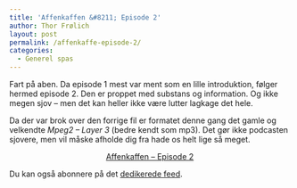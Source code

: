 ```yaml
---
title: 'Affenkaffen &#8211; Episode 2'
author: Thor Frølich
layout: post
permalink: /affenkaffe-episode-2/
categories:
  - Generel spas
---
```

Fart på aben. Da episode 1 mest var ment som en lille introduktion, følger hermed episode 2. Den er proppet med substans og information. Og ikke megen sjov – men det kan heller ikke være lutter lagkage det hele.

Da der var brok over den forrige fil er formatet denne gang det gamle og velkendte *Mpeg2 – Layer 3* (bedre kendt som mp3). Det gør ikke podcasten sjovere, men vil måske afholde dig fra hade os helt lige så meget.

<center>
  <a href="http://www.abekat.net/podcast/affenkaffen_002.mp3">Affenkaffen – Episode 2</a>
</center>

Du kan også abonnere på det [dedikerede feed][1].

 [1]: http://www.abekat.net/?feed=rss2&category_name=podcasts